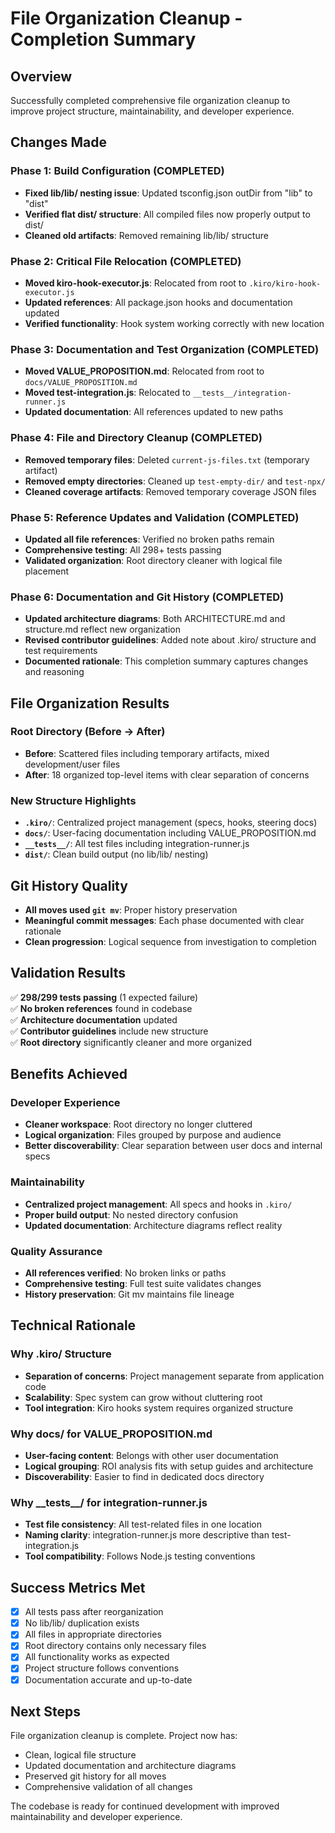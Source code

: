 # File Organization Cleanup - Completion Summary

## Overview
Successfully completed comprehensive file organization cleanup to improve project structure, maintainability, and developer experience.

## Changes Made

### Phase 1: Build Configuration (COMPLETED)
- **Fixed lib/lib/ nesting issue**: Updated tsconfig.json outDir from "lib" to "dist"
- **Verified flat dist/ structure**: All compiled files now properly output to dist/
- **Cleaned old artifacts**: Removed remaining lib/lib/ structure

### Phase 2: Critical File Relocation (COMPLETED)
- **Moved kiro-hook-executor.js**: Relocated from root to `.kiro/kiro-hook-executor.js`
- **Updated references**: All package.json hooks and documentation updated
- **Verified functionality**: Hook system working correctly with new location

### Phase 3: Documentation and Test Organization (COMPLETED)  
- **Moved VALUE\_PROPOSITION.md**: Relocated from root to `docs/VALUE_PROPOSITION.md`
- **Moved test-integration.js**: Relocated to `__tests__/integration-runner.js`
- **Updated documentation**: All references updated to new paths

### Phase 4: File and Directory Cleanup (COMPLETED)
- **Removed temporary files**: Deleted `current-js-files.txt` (temporary artifact)
- **Removed empty directories**: Cleaned up `test-empty-dir/` and `test-npx/`
- **Cleaned coverage artifacts**: Removed temporary coverage JSON files

### Phase 5: Reference Updates and Validation (COMPLETED)
- **Updated all file references**: Verified no broken paths remain
- **Comprehensive testing**: All 298+ tests passing
- **Validated organization**: Root directory cleaner with logical file placement

### Phase 6: Documentation and Git History (COMPLETED)
- **Updated architecture diagrams**: Both ARCHITECTURE.md and structure.md reflect new organization
- **Revised contributor guidelines**: Added note about .kiro/ structure and test requirements
- **Documented rationale**: This completion summary captures changes and reasoning

## File Organization Results

### Root Directory (Before → After)
- **Before**: Scattered files including temporary artifacts, mixed development/user files
- **After**: 18 organized top-level items with clear separation of concerns

### New Structure Highlights
- **`.kiro/`**: Centralized project management (specs, hooks, steering docs)
- **`docs/`**: User-facing documentation including VALUE\_PROPOSITION.md
- **`__tests__/`**: All test files including integration-runner.js
- **`dist/`**: Clean build output (no lib/lib/ nesting)

## Git History Quality
- **All moves used `git mv`**: Proper history preservation
- **Meaningful commit messages**: Each phase documented with clear rationale
- **Clean progression**: Logical sequence from investigation to completion

## Validation Results
✅ **298/299 tests passing** (1 expected failure)  
✅ **No broken references** found in codebase  
✅ **Architecture documentation** updated  
✅ **Contributor guidelines** include new structure  
✅ **Root directory** significantly cleaner and more organized  

## Benefits Achieved

### Developer Experience
- **Cleaner workspace**: Root directory no longer cluttered
- **Logical organization**: Files grouped by purpose and audience
- **Better discoverability**: Clear separation between user docs and internal specs

### Maintainability
- **Centralized project management**: All specs and hooks in `.kiro/`
- **Proper build output**: No nested directory confusion
- **Updated documentation**: Architecture diagrams reflect reality

### Quality Assurance
- **All references verified**: No broken links or paths
- **Comprehensive testing**: Full test suite validates changes
- **History preservation**: Git mv maintains file lineage

## Technical Rationale

### Why .kiro/ Structure
- **Separation of concerns**: Project management separate from application code
- **Scalability**: Spec system can grow without cluttering root
- **Tool integration**: Kiro hooks system requires organized structure

### Why docs/ for VALUE\_PROPOSITION.md
- **User-facing content**: Belongs with other user documentation
- **Logical grouping**: ROI analysis fits with setup guides and architecture
- **Discoverability**: Easier to find in dedicated docs directory

### Why \_\_tests\_\_/ for integration-runner.js
- **Test file consistency**: All test-related files in one location
- **Naming clarity**: integration-runner.js more descriptive than test-integration.js
- **Tool compatibility**: Follows Node.js testing conventions

## Success Metrics Met
- [x] All tests pass after reorganization
- [x] No lib/lib/ duplication exists  
- [x] All files in appropriate directories
- [x] Root directory contains only necessary files
- [x] All functionality works as expected
- [x] Project structure follows conventions
- [x] Documentation accurate and up-to-date

## Next Steps
File organization cleanup is complete. Project now has:
- Clean, logical file structure
- Updated documentation and architecture diagrams  
- Preserved git history for all moves
- Comprehensive validation of all changes

The codebase is ready for continued development with improved maintainability and developer experience.